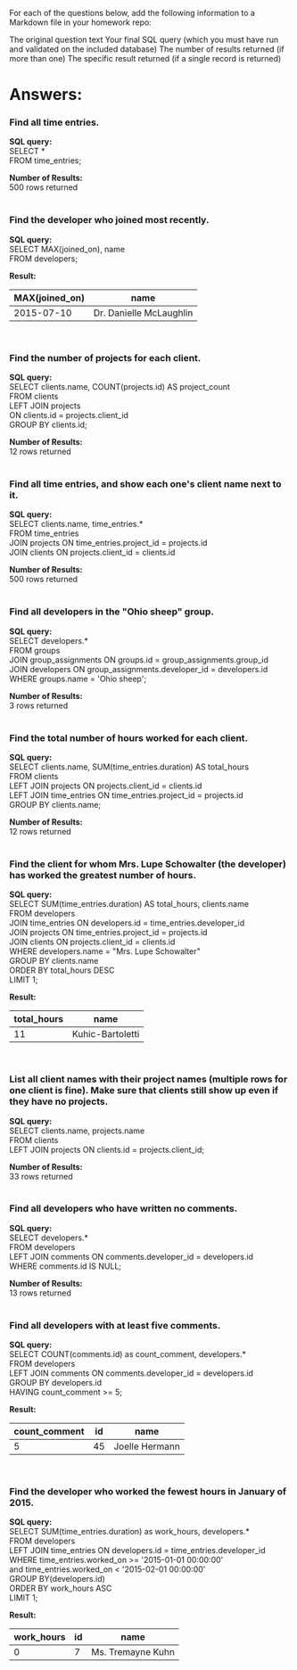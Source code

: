 For each of the questions below, add the following information to a Markdown file in your homework repo:

The original question text
Your final SQL query (which you must have run and validated on the included database)
The number of results returned (if more than one)
The specific result returned (if a single record is returned)

# Answers:

### **Find all time entries.**

**SQL query:**<br>
SELECT *<br>
FROM time_entries;<br>

**Number of Results:**<br>
500 rows returned<br><br>


### **Find the developer who joined most recently.**

**SQL query:**<br>
SELECT MAX(joined_on), name<br>
FROM developers;<br>

**Result:**<br>

| MAX(joined_on) | name |
| ------------ | ------------- |
| 2015-07-10 | Dr. Danielle McLaughlin |
<br>

### **Find the number of projects for each client.**

**SQL query:**<br>
SELECT clients.name, COUNT(projects.id) AS project_count<br>
FROM clients<br>
LEFT JOIN projects<br>
ON clients.id = projects.client_id<br>
GROUP BY clients.id;<br>

**Number of Results:**<br>
12 rows returned<br><br>

### **Find all time entries, and show each one's client name next to it.**
**SQL query:**<br>
SELECT clients.name, time_entries.*<br>
FROM time_entries<br>
JOIN projects ON time_entries.project_id = projects.id<br>
JOIN clients ON projects.client_id = clients.id<br>

**Number of Results:**<br>
500 rows returned<br><br>

### **Find all developers in the "Ohio sheep" group.**

**SQL query:**<br>
SELECT developers.*<br>
FROM groups<br>
JOIN group_assignments ON groups.id = group_assignments.group_id<br>
JOIN developers ON group_assignments.developer_id = developers.id<br>
WHERE groups.name = 'Ohio sheep';<br>

**Number of Results:**<br>
3 rows returned<br><br>

### **Find the total number of hours worked for each client.**

**SQL query:**<br>
SELECT clients.name, SUM(time_entries.duration) AS total_hours<br>
FROM clients<br>
LEFT JOIN projects ON projects.client_id = clients.id <br>
LEFT JOIN  time_entries ON time_entries.project_id = projects.id<br>
GROUP BY clients.name;<br>

**Number of Results:**<br>
12 rows returned<br><br>

### **Find the client for whom Mrs. Lupe Schowalter (the developer) has worked the greatest number of hours.**

**SQL query:**<br>
SELECT SUM(time_entries.duration) AS total_hours, clients.name<br>
FROM developers <br>
JOIN time_entries ON developers.id = time_entries.developer_id <br>
JOIN  projects ON time_entries.project_id = projects.id<br>
JOIN clients ON projects.client_id = clients.id<br>
WHERE developers.name = "Mrs. Lupe Schowalter"<br>
GROUP BY clients.name<br>
ORDER BY total_hours DESC <br>
LIMIT 1;

**Result:**

| total_hours | name |
| ------------ | ------------- |
| 11 | Kuhic-Bartoletti |
<br>

### **List all client names with their project names (multiple rows for one client is fine). Make sure that clients still show up even if they have no projects.**

**SQL query:**<br>
SELECT clients.name, projects.name<br>
FROM clients<br>
LEFT JOIN projects ON clients.id = projects.client_id;<br>

**Number of Results:**<br>
33 rows returned<br><br>

### **Find all developers who have written no comments.**

**SQL query:**<br>
SELECT developers.*<br>
FROM developers<br>
LEFT JOIN comments ON comments.developer_id = developers.id<br>
WHERE comments.id IS NULL;<br>

**Number of Results:**<br>
13 rows returned<br><br>

### **Find all developers with at least five comments.**

**SQL query:**<br>
SELECT COUNT(comments.id) as count_comment, developers.*<br>
FROM developers<br>
LEFT JOIN comments ON comments.developer_id = developers.id<br>
GROUP BY developers.id<br>
HAVING count_comment >= 5;<br>

**Result:**

| count_comment | id | name |
| ------------ | ------------- | ------------- |
| 5 | 45 | Joelle Hermann |
<br>

### **Find the developer who worked the fewest hours in January of 2015.**

**SQL query:**<br>
SELECT SUM(time_entries.duration) as work_hours, developers.*<br>
FROM developers<br>
LEFT JOIN time_entries ON developers.id = time_entries.developer_id<br>
WHERE time_entries.worked_on >= '2015-01-01 00:00:00' <br>
       and time_entries.worked_on < '2015-02-01 00:00:00'<br>
GROUP BY(developers.id)<br>
ORDER BY work_hours ASC<br>
LIMIT 1;<br>

**Result:**

| work_hours | id | name |
| ------------ | ------------- | ------------- |
| 0 | 7 | Ms. Tremayne Kuhn |
<br>



